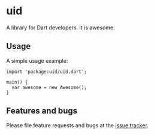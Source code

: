 # uid

A library for Dart developers. It is awesome.

## Usage

A simple usage example:

    import 'package:uid/uid.dart';

    main() {
      var awesome = new Awesome();
    }

## Features and bugs

Please file feature requests and bugs at the [issue tracker][tracker].

[tracker]: http://example.com/issues/replaceme

